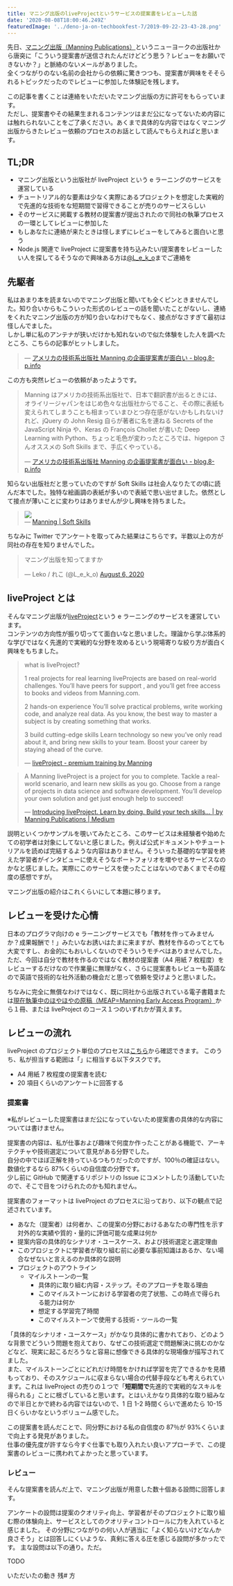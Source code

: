 ```yaml
---
title: マニング出版のliveProjectというサービスの提案書をレビューした話
date: '2020-08-08T18:00:46.249Z'
featuredImage: '../deno-ja-on-techbookfest-7/2019-09-22-23-43-28.png'
---
```


先日、[マニング出版（Manning Publications）](https://www.manning.com/)というニューヨークの出版社から唐突に「こういう提案書が送信されたんだけどどう思う？レビューをお願いできないか？」と脈絡のないメールがありました。  
全くつながりのない名前の会社からの依頼に驚きつつも、提案書が興味をそそられるトピックだったのでレビューに参加した体験記を残します。

この記事を書くことは連絡をいただいたマニング出版の方に許可をもらっています。  
ただし、提案書やその結果生まれるコンテンツはまだ公になってないため内容には触れられないことをご了承ください。あくまで具体的な内容ではなくマニング出版からきたレビュー依頼のプロセスのお話として読んでもらえればと思います。

## TL;DR

- マニング出版という出版社が liveProject という e ラーニングのサービスを運営している
- チュートリアル的な要素は少なく実際にあるプロジェクトを想定した実戦的で先進的な技術をな短期間で習得できることが売りのサービスらしい
- そのサービスに掲載する教材の提案書が提出されたので同社の執筆プロセスの一環としてレビューに参加した
- もしあなたに連絡が来たときは怪しまずにレビューをしてみると面白いと思う
- Node.js 関連で liveProject に提案書を持ち込みたい/提案書をレビューしたい人を探してるそうなので興味ある方は[@L_e_k_o](https://twitter.com/L_e_k_o)までご連絡を

## 先駆者

私はあまり本を読まないのでマニング出版と聞いても全くピンときませんでした。知り合いからもこういった形式のレビューの話を聞いたことがないし、連絡をくれたマニング出版の方が知り合いなわけでもなく、接点がなさすぎて最初は怪しんでました。  
しかし単に私のアンテナが狭いだけかも知れないので似た体験をした人を調べたところ、こちらの記事がヒットしました。

> &mdash; [アメリカの技術系出版社 Manning の企画提案書が面白い - blog.8-p.info](https://blog.8-p.info/ja/2018/08/10/manning/)

この方も突然レビューの依頼があったようです。

> Manning はアメリカの技術系出版社で、日本で翻訳書が出るときには、オライリージャパンをはじめ色々な出版社からでること、その際に表紙も変えられてしまうことも相まっていまひとつ存在感がないかもしれないけれど、jQuery の John Resig 自らが著者に名を連ねる Secrets of the JavaScript Ninja や、Keras の François Chollet が書いた Deep Learning with Python、ちょっと毛色が変わったところでは、higepon さんオススメの Soft Skills まで、手広くやっている。
>
> &mdash; [アメリカの技術系出版社 Manning の企画提案書が面白い - blog.8-p.info](https://blog.8-p.info/ja/2018/08/10/manning/)

知らない出版社だと思っていたのですが Soft Skills は社会人なりたての頃に読んだ本でした。独特な絵画調の表紙が多いので表紙で思い出せました。依然として接点が薄いことに変わりはありませんが少し興味を持ちました。

> ![](https://images.manning.com/360/480/resize/book/0/54e56db-260b-46a7-b15d-ad4dfa39a867/sonmez.png)  
> &mdash; [Manning | Soft Skills](https://www.manning.com/books/soft-skills)

ちなみに Twitter でアンケートを取ってみた結果はこちらです。半数以上の方が同社の存在を知りませんでした。

<blockquote class="twitter-tweet" data-partner="tweetdeck"><p lang="ja" dir="ltr">マニング出版を知ってますか</p>&mdash; Leko / れこ (@L_e_k_o) <a href="https://twitter.com/L_e_k_o/status/1291258950592077824?ref_src=twsrc%5Etfw">August 6, 2020</a></blockquote>
<script async src="https://platform.twitter.com/widgets.js" charset="utf-8"></script>

## liveProject とは

そんなマニング出版が[liveProject](https://liveproject.manning.com/)という e ラーニングのサービスを運営しています。  
コンテンツの方向性が振り切ってて面白いなと思いました。理論から学ぶ体系的な学びではなく先進的で実戦的な分野を攻めるという現場寄りな絞り方が面白く興味をもちました。

> what is liveProject?
>
> 1
> real projects for real learning
> liveProjects are based on real-world challenges. You’ll have peers for support , and you’ll get free access to books and videos from Manning.com.
>
> 2
> hands-on experience
> You’ll solve practical problems, write working code, and analyze real data. As you know, the best way to master a subject is by creating something that works.
>
> 3
> build cutting-edge skills
> Learn technology so new you’ve only read about it, and bring new skills to your team. Boost your career by staying ahead of the curve.
>
> &mdash; [liveProject - premium training by Manning](https://liveproject.manning.com/)

> A Manning liveProject is a project for you to complete. Tackle a real-world scenario, and learn new skills as you go. Choose from a range of projects in data science and software development. You’ll develop your own solution and get just enough help to succeed!
>
> &mdash; [Introducing liveProject. Learn by doing. Build your tech skills… | by Manning Publications | Medium](https://medium.com/@ManningBooks/introducing-liveproject-aeb394d5d0e)

説明といくつかサンプルを覗いてみたところ、このサービスは未経験者や始めたての初学者は対象にしてないと感じました。例えば公式ドキュメントやチュートリアルを読めば完結するような内容はありません。そういった基礎的な学習を終えた学習者がインタビューに使えそうなポートフォリオを増やせるサービスなのかなと感じました。実際にこのサービスを使ったことはないのであくまでその程度の感想ですが。

マニング出版の紹介はこれくらいにして本題に移ります。

## レビューを受けた心情

日本のプログラマ向けの e ラーニングサービスでも「教材を作ってみませんか？成果報酬で！」みたいなお誘いはたまに来ますが、教材を作るのってとても大変ですし、お金的にもおいしくないのでそういうモチベはありませんでした。  
ただ、今回は自分で教材を作るのではなく教材の提案書（A4 用紙 7 枚程度）をレビューするだけなので作業量に無理がなく、さらに提案書もレビューも英語なので英語で技術的な社外活動の機会だと思って依頼を受けようと思いました。

ちなみに完全に無償なわけではなく、既に同社から出版されている電子書籍または[現在執筆中のほやほやの原稿（MEAP=Manning Early Access Program）](https://www.manning.com/meap-program)から１冊、または liveProject のコース１つのいずれかが貰えます。

## レビューの流れ

liveProject のプロジェクト単位のプロセスは[こちら]()から確認できます。
このうち、私が担当する範囲は「」に相当する以下タスクです。

- A4 用紙 7 枚程度の提案書を読む
- 20 項目くらいのアンケートに回答する

### 提案書

※私がレビューした提案書はまだ公になっていないため提案書の具体的な内容については書けません。

提案書の内容は、私が仕事および趣味で何度か作ったことがある機能で、アーキテクチャや技術選定について意見がある分野でした。  
自分の中でほぼ正解を持っているつもりだったのですが、100％の確証はない。数値化するなら 87%くらいの自信度の分野です。  
少し前に GitHub で関連するリポジトリの Issue にコメントしたり活動していたので、そこで目をつけられたのかも知れません。

提案書のフォーマットは liveProject のプロセスに沿っており、以下の観点で記述されています。

- あなた（提案者）は何者か、この提案の分野におけるあなたの専門性を示す対外的な実績や質的・量的に評価可能な成果は何か
- 提案内容の具体的なシナリオ・ユースケース、および技術選定と選定理由
- このプロジェクトに学習者が取り組む前に必要な事前知識はあるか、ない場合なぜないと言えるのか具体的な説明
- プロジェクトのアウトライン
  - マイルストーンの一覧
    - 具体的に取り組む内容・ステップ。そのアプローチを取る理由
    - このマイルストーンにおける学習者の完了状態、この時点で得られる能力は何か
    - 想定する学習完了時間
    - このマイルストーンで使用する技術・ツールの一覧

「具体的なシナリオ・ユースケース」がかなり具体的に書かれており、どのような背景でどういう問題を抱えており、なぜこの技術選定で問題解決に挑むのかなどなど、現実に起こるだろうなと容易に想像できる具体的な現場像が描写されてました。  
また、マイルストーンごとにどれだけ時間をかければ学習を完了できるかを見積もっており、そのスケジュールに収まらない場合の代替手段なども考えられています。これは liveProject の売りの１つで「**短期間で**先進的で実戦的なスキルを得られる」ことに根ざしていると思います。とはいえかなり具体的な取り組みなので半日とかで終わる内容ではないので、1 日 1-2 時間くらいで進めたら 10-15 日くらいかなというボリューム感でした。

この提案書を読んだことで、同分野における私の自信度の 87％が 93%くらいまで向上する発見がありました。  
仕事の優先度が許すなら今すぐ仕事でも取り入れたい良いアプローチで、この提案書のレビューに携われてよかったと思っています。

### レビュー

そんな提案書を読んだ上で、マニング出版が用意した数十個ある設問に回答します。

アンケートの設問は提案のクオリティ向上、学習者がそのプロジェクトに取り組む際の体験向上、サービスとしてのクオリティコントロールに力を入れていると感じました。
その分野につながりの何い人が適当に「よく知らないけどなんか良さそう」とは回答しにくいような、真剣に答える圧を感じる設問が多かったです。
主な設問は以下の通り。ただ。

TODO

いただいたの動き
残# 方
